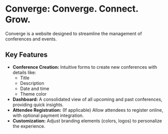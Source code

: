 # Converge: Converge. Connect. Grow.

Converge is a website designed to streamline the management of conferences and events. 

## Key Features

* **Conference Creation:** Intuitive forms to create new conferences with details like:
    * Title
    * Description 
    * Date and time
    * Theme color
* **Dashboard:** A consolidated view of all upcoming and past conferences, providing quick insights.
* **Attendee Registration:** (If applicable) Allow attendees to register online, with optional payment integration.
* **Customization:** Adjust branding elements (colors, logos) to personalize the experience. 
